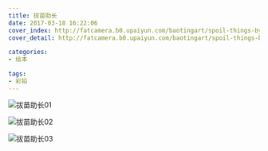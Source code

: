 ```yaml
---
title: 拔苗助长
date: 2017-03-18 16:22:06
cover_index: http://fatcamera.b0.upaiyun.com/baotingart/spoil-things-by-excessive-enthusiasm/stbee06-500x500.jpg
cover_detail: http://fatcamera.b0.upaiyun.com/baotingart/spoil-things-by-excessive-enthusiasm/stbee-ring-1300x500.jpg

categories:
- 绘本

tags:
- 彩铅
---
```


![拔苗助长01](http://fatcamera.b0.upaiyun.com/baotingart/spoil-things-by-excessive-enthusiasm/stbee01-960.jpg)

![拔苗助长02](http://fatcamera.b0.upaiyun.com/baotingart/spoil-things-by-excessive-enthusiasm/stbee02-960.jpg)

![拔苗助长03](http://fatcamera.b0.upaiyun.com/baotingart/spoil-things-by-excessive-enthusiasm/stbee03-960.jpg)

